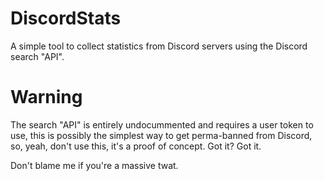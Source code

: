 # DiscordStats
A simple tool to collect statistics from Discord servers using the Discord search "API".

# Warning
The search "API" is entirely undocummented and requires a user token to use, this is possibly the simplest way to get perma-banned from Discord, so, yeah, don't use this, it's a proof of concept. Got it? Got it.

Don't blame me if you're a massive twat. 
